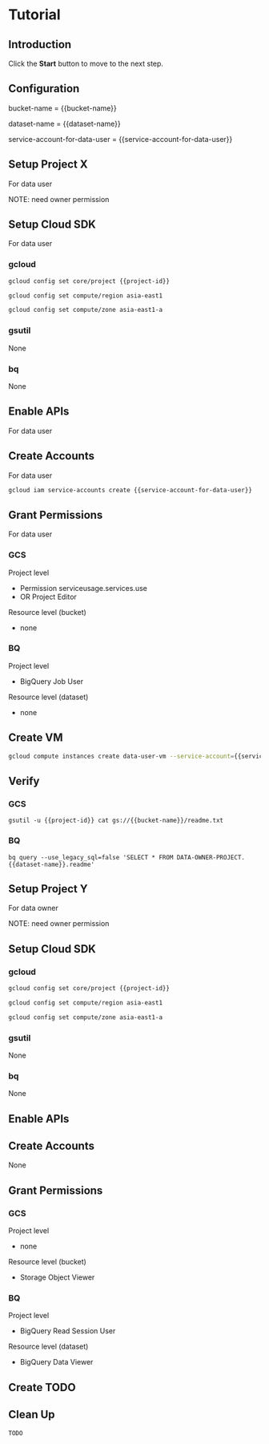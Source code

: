 # Tutorial

## Introduction

<walkthrough-tutorial-duration duration="30"></walkthrough-tutorial-duration>

Click the **Start** button to move to the next step.

## Configuration

<walkthrough-watcher-constant key="bucket-name" value="data-user-pay-bucket"></walkthrough-watcher-constant>
<walkthrough-watcher-constant key="dataset-name" value="data-user-pay-dataset"></walkthrough-watcher-constant>
<walkthrough-watcher-constant key="service-account-for-data-user" value="data-user"></walkthrough-watcher-constant>

bucket-name = {{bucket-name}}

dataset-name = {{dataset-name}}

service-account-for-data-user = {{service-account-for-data-user}}

## Setup Project X

For data user

<walkthrough-project-setup></walkthrough-project-setup>

<walkthrough-footnote>NOTE: need owner permission</walkthrough-footnote>

## Setup Cloud SDK

For data user

### gcloud

```bash
gcloud config set core/project {{project-id}}
```
```bash
gcloud config set compute/region asia-east1
```
```bash
gcloud config set compute/zone asia-east1-a
```

### gsutil

None

### bq

None

## Enable APIs

For data user

<walkthrough-enable-apis apis="bigquery.googleapis.com,bigquerystorage.googleapis.com,bigtableadmin.googleapis.com,storage-api.googleapis.com,storage-component.googleapis.com"></walkthrough-enable-apis>

## Create Accounts

For data user

```bash
gcloud iam service-accounts create {{service-account-for-data-user}}
```

## Grant Permissions

For data user

### GCS

Project level
* Permission serviceusage.services.use
* OR Project Editor

Resource level (bucket)
* none

### BQ

Project level
* BigQuery Job User

Resource level (dataset)
* none

## Create VM

```bash
gcloud compute instances create data-user-vm --service-account={{service-account-for-data-user}}@{{project-id}}.iam.gserviceaccount.com --scopes=cloud-platform
```

## Verify

### GCS

```
gsutil -u {{project-id}} cat gs://{{bucket-name}}/readme.txt
```

### BQ

```
bq query --use_legacy_sql=false 'SELECT * FROM DATA-OWNER-PROJECT.{{dataset-name}}.readme'
```

## Setup Project Y

For data owner

<walkthrough-project-setup></walkthrough-project-setup>

<walkthrough-footnote>NOTE: need owner permission</walkthrough-footnote>

## Setup Cloud SDK

### gcloud

```bash
gcloud config set core/project {{project-id}}
```
```bash
gcloud config set compute/region asia-east1
```
```bash
gcloud config set compute/zone asia-east1-a
```

### gsutil

None

### bq

None

## Enable APIs

<walkthrough-enable-apis apis="bigquery.googleapis.com,bigquerystorage.googleapis.com,bigtableadmin.googleapis.com,storage-api.googleapis.com,storage-component.googleapis.com"></walkthrough-enable-apis>

## Create Accounts

None

## Grant Permissions

### GCS

Project level
* none

Resource level (bucket)
* Storage Object Viewer

### BQ

Project level
* BigQuery Read Session User

Resource level (dataset)
* BigQuery Data Viewer

## Create TODO

## Clean Up

```bash
TODO
```
